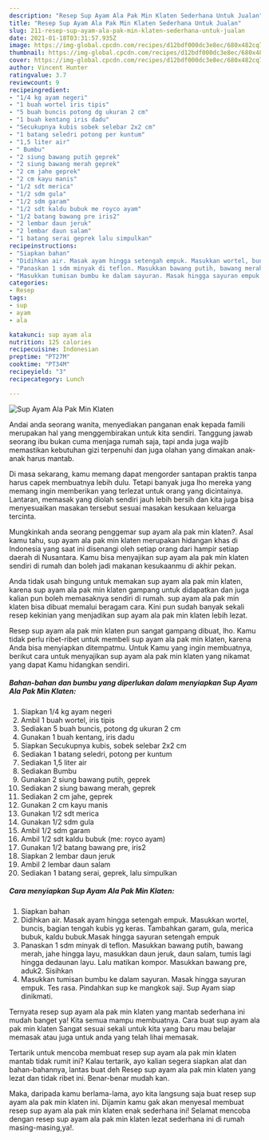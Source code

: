 ```yaml
---
description: "Resep Sup Ayam Ala Pak Min Klaten Sederhana Untuk Jualan"
title: "Resep Sup Ayam Ala Pak Min Klaten Sederhana Untuk Jualan"
slug: 211-resep-sup-ayam-ala-pak-min-klaten-sederhana-untuk-jualan
date: 2021-01-18T03:31:57.935Z
image: https://img-global.cpcdn.com/recipes/d12bdf000dc3e8ec/680x482cq70/sup-ayam-ala-pak-min-klaten-foto-resep-utama.jpg
thumbnail: https://img-global.cpcdn.com/recipes/d12bdf000dc3e8ec/680x482cq70/sup-ayam-ala-pak-min-klaten-foto-resep-utama.jpg
cover: https://img-global.cpcdn.com/recipes/d12bdf000dc3e8ec/680x482cq70/sup-ayam-ala-pak-min-klaten-foto-resep-utama.jpg
author: Vincent Hunter
ratingvalue: 3.7
reviewcount: 9
recipeingredient:
- "1/4 kg ayam negeri"
- "1 buah wortel iris tipis"
- "5 buah buncis potong dg ukuran 2 cm"
- "1 buah kentang iris dadu"
- "Secukupnya kubis sobek selebar 2x2 cm"
- "1 batang seledri potong per kuntum"
- "1,5 liter air"
- " Bumbu"
- "2 siung bawang putih geprek"
- "2 siung bawang merah geprek"
- "2 cm jahe geprek"
- "2 cm kayu manis"
- "1/2 sdt merica"
- "1/2 sdm gula"
- "1/2 sdm garam"
- "1/2 sdt kaldu bubuk me royco ayam"
- "1/2 batang bawang pre iris2"
- "2 lembar daun jeruk"
- "2 lembar daun salam"
- "1 batang serai geprek lalu simpulkan"
recipeinstructions:
- "Siapkan bahan"
- "Didihkan air. Masak ayam hingga setengah empuk. Masukkan wortel, buncis, bagian tengah kubis yg keras. Tambahkan garam, gula, merica bubuk, kaldu bubuk.Masak hingga sayuran setengah empuk"
- "Panaskan 1 sdm minyak di teflon. Masukkan bawang putih, bawang merah, jahe hingga layu, masukkan daun jeruk, daun salam, tumis lagi hingga dedaunan layu. Lalu matikan kompor. Masukkan bawang pre, aduk2. Sisihkan"
- "Masukkan tumisan bumbu ke dalam sayuran. Masak hingga sayuran empuk. Tes rasa. Pindahkan sup ke mangkok saji. Sup Ayam siap dinikmati."
categories:
- Resep
tags:
- sup
- ayam
- ala

katakunci: sup ayam ala 
nutrition: 125 calories
recipecuisine: Indonesian
preptime: "PT27M"
cooktime: "PT34M"
recipeyield: "3"
recipecategory: Lunch

---
```



![Sup Ayam Ala Pak Min Klaten](https://img-global.cpcdn.com/recipes/d12bdf000dc3e8ec/680x482cq70/sup-ayam-ala-pak-min-klaten-foto-resep-utama.jpg)

Andai anda seorang wanita, menyediakan panganan enak kepada famili merupakan hal yang menggembirakan untuk kita sendiri. Tanggung jawab seorang ibu bukan cuma menjaga rumah saja, tapi anda juga wajib memastikan kebutuhan gizi terpenuhi dan juga olahan yang dimakan anak-anak harus mantab.

Di masa  sekarang, kamu memang dapat mengorder santapan praktis tanpa harus capek membuatnya lebih dulu. Tetapi banyak juga lho mereka yang memang ingin memberikan yang terlezat untuk orang yang dicintainya. Lantaran, memasak yang diolah sendiri jauh lebih bersih dan kita juga bisa menyesuaikan masakan tersebut sesuai masakan kesukaan keluarga tercinta. 



Mungkinkah anda seorang penggemar sup ayam ala pak min klaten?. Asal kamu tahu, sup ayam ala pak min klaten merupakan hidangan khas di Indonesia yang saat ini disenangi oleh setiap orang dari hampir setiap daerah di Nusantara. Kamu bisa menyajikan sup ayam ala pak min klaten sendiri di rumah dan boleh jadi makanan kesukaanmu di akhir pekan.

Anda tidak usah bingung untuk memakan sup ayam ala pak min klaten, karena sup ayam ala pak min klaten gampang untuk didapatkan dan juga kalian pun boleh memasaknya sendiri di rumah. sup ayam ala pak min klaten bisa dibuat memalui beragam cara. Kini pun sudah banyak sekali resep kekinian yang menjadikan sup ayam ala pak min klaten lebih lezat.

Resep sup ayam ala pak min klaten pun sangat gampang dibuat, lho. Kamu tidak perlu ribet-ribet untuk membeli sup ayam ala pak min klaten, karena Anda bisa menyiapkan ditempatmu. Untuk Kamu yang ingin membuatnya, berikut cara untuk menyajikan sup ayam ala pak min klaten yang nikamat yang dapat Kamu hidangkan sendiri.

<!--inarticleads1-->

##### Bahan-bahan dan bumbu yang diperlukan dalam menyiapkan Sup Ayam Ala Pak Min Klaten:

1. Siapkan 1/4 kg ayam negeri
1. Ambil 1 buah wortel, iris tipis
1. Sediakan 5 buah buncis, potong dg ukuran 2 cm
1. Gunakan 1 buah kentang, iris dadu
1. Siapkan Secukupnya kubis, sobek selebar 2x2 cm
1. Sediakan 1 batang seledri, potong per kuntum
1. Sediakan 1,5 liter air
1. Sediakan  Bumbu
1. Gunakan 2 siung bawang putih, geprek
1. Sediakan 2 siung bawang merah, geprek
1. Sediakan 2 cm jahe, geprek
1. Gunakan 2 cm kayu manis
1. Gunakan 1/2 sdt merica
1. Gunakan 1/2 sdm gula
1. Ambil 1/2 sdm garam
1. Ambil 1/2 sdt kaldu bubuk (me: royco ayam)
1. Gunakan 1/2 batang bawang pre, iris2
1. Siapkan 2 lembar daun jeruk
1. Ambil 2 lembar daun salam
1. Sediakan 1 batang serai, geprek, lalu simpulkan




<!--inarticleads2-->

##### Cara menyiapkan Sup Ayam Ala Pak Min Klaten:

1. Siapkan bahan
1. Didihkan air. Masak ayam hingga setengah empuk. Masukkan wortel, buncis, bagian tengah kubis yg keras. Tambahkan garam, gula, merica bubuk, kaldu bubuk.Masak hingga sayuran setengah empuk
1. Panaskan 1 sdm minyak di teflon. Masukkan bawang putih, bawang merah, jahe hingga layu, masukkan daun jeruk, daun salam, tumis lagi hingga dedaunan layu. Lalu matikan kompor. Masukkan bawang pre, aduk2. Sisihkan
1. Masukkan tumisan bumbu ke dalam sayuran. Masak hingga sayuran empuk. Tes rasa. Pindahkan sup ke mangkok saji. Sup Ayam siap dinikmati.




Ternyata resep sup ayam ala pak min klaten yang mantab sederhana ini mudah banget ya! Kita semua mampu membuatnya. Cara buat sup ayam ala pak min klaten Sangat sesuai sekali untuk kita yang baru mau belajar memasak atau juga untuk anda yang telah lihai memasak.

Tertarik untuk mencoba membuat resep sup ayam ala pak min klaten mantab tidak rumit ini? Kalau tertarik, ayo kalian segera siapkan alat dan bahan-bahannya, lantas buat deh Resep sup ayam ala pak min klaten yang lezat dan tidak ribet ini. Benar-benar mudah kan. 

Maka, daripada kamu berlama-lama, ayo kita langsung saja buat resep sup ayam ala pak min klaten ini. Dijamin kamu gak akan menyesal membuat resep sup ayam ala pak min klaten enak sederhana ini! Selamat mencoba dengan resep sup ayam ala pak min klaten lezat sederhana ini di rumah masing-masing,ya!.

